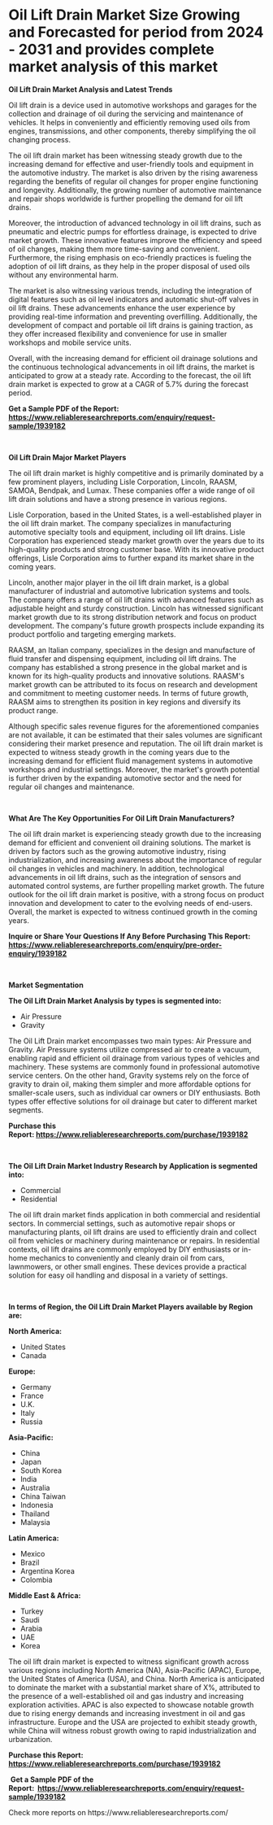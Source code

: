 <p><h1>Oil Lift Drain Market Size Growing and Forecasted for period from 2024 - 2031 and provides complete market analysis of this market</h1></p><p><strong>Oil Lift Drain Market Analysis and Latest Trends</strong></p>
<p><p>Oil lift drain is a device used in automotive workshops and garages for the collection and drainage of oil during the servicing and maintenance of vehicles. It helps in conveniently and efficiently removing used oils from engines, transmissions, and other components, thereby simplifying the oil changing process.</p><p>The oil lift drain market has been witnessing steady growth due to the increasing demand for effective and user-friendly tools and equipment in the automotive industry. The market is also driven by the rising awareness regarding the benefits of regular oil changes for proper engine functioning and longevity. Additionally, the growing number of automotive maintenance and repair shops worldwide is further propelling the demand for oil lift drains.</p><p>Moreover, the introduction of advanced technology in oil lift drains, such as pneumatic and electric pumps for effortless drainage, is expected to drive market growth. These innovative features improve the efficiency and speed of oil changes, making them more time-saving and convenient. Furthermore, the rising emphasis on eco-friendly practices is fueling the adoption of oil lift drains, as they help in the proper disposal of used oils without any environmental harm.</p><p>The market is also witnessing various trends, including the integration of digital features such as oil level indicators and automatic shut-off valves in oil lift drains. These advancements enhance the user experience by providing real-time information and preventing overfilling. Additionally, the development of compact and portable oil lift drains is gaining traction, as they offer increased flexibility and convenience for use in smaller workshops and mobile service units.</p><p>Overall, with the increasing demand for efficient oil drainage solutions and the continuous technological advancements in oil lift drains, the market is anticipated to grow at a steady rate. According to the forecast, the oil lift drain market is expected to grow at a CAGR of 5.7% during the forecast period.</p></p>
<p><strong>Get a Sample PDF of the Report:&nbsp; <a href="https://www.reliableresearchreports.com/enquiry/request-sample/1939182">https://www.reliableresearchreports.com/enquiry/request-sample/1939182</a></strong></p>
<p>&nbsp;</p>
<p><strong>Oil Lift Drain Major Market Players</strong></p>
<p><p>The oil lift drain market is highly competitive and is primarily dominated by a few prominent players, including Lisle Corporation, Lincoln, RAASM, SAMOA, Bendpak, and Lumax. These companies offer a wide range of oil lift drain solutions and have a strong presence in various regions.</p><p>Lisle Corporation, based in the United States, is a well-established player in the oil lift drain market. The company specializes in manufacturing automotive specialty tools and equipment, including oil lift drains. Lisle Corporation has experienced steady market growth over the years due to its high-quality products and strong customer base. With its innovative product offerings, Lisle Corporation aims to further expand its market share in the coming years.</p><p>Lincoln, another major player in the oil lift drain market, is a global manufacturer of industrial and automotive lubrication systems and tools. The company offers a range of oil lift drains with advanced features such as adjustable height and sturdy construction. Lincoln has witnessed significant market growth due to its strong distribution network and focus on product development. The company's future growth prospects include expanding its product portfolio and targeting emerging markets.</p><p>RAASM, an Italian company, specializes in the design and manufacture of fluid transfer and dispensing equipment, including oil lift drains. The company has established a strong presence in the global market and is known for its high-quality products and innovative solutions. RAASM's market growth can be attributed to its focus on research and development and commitment to meeting customer needs. In terms of future growth, RAASM aims to strengthen its position in key regions and diversify its product range.</p><p>Although specific sales revenue figures for the aforementioned companies are not available, it can be estimated that their sales volumes are significant considering their market presence and reputation. The oil lift drain market is expected to witness steady growth in the coming years due to the increasing demand for efficient fluid management systems in automotive workshops and industrial settings. Moreover, the market's growth potential is further driven by the expanding automotive sector and the need for regular oil changes and maintenance.</p></p>
<p>&nbsp;</p>
<p><strong>What Are The Key Opportunities For Oil Lift Drain Manufacturers?</strong></p>
<p><p>The oil lift drain market is experiencing steady growth due to the increasing demand for efficient and convenient oil draining solutions. The market is driven by factors such as the growing automotive industry, rising industrialization, and increasing awareness about the importance of regular oil changes in vehicles and machinery. In addition, technological advancements in oil lift drains, such as the integration of sensors and automated control systems, are further propelling market growth. The future outlook for the oil lift drain market is positive, with a strong focus on product innovation and development to cater to the evolving needs of end-users. Overall, the market is expected to witness continued growth in the coming years.</p></p>
<p><strong>Inquire or Share Your Questions If Any Before Purchasing This Report: <a href="https://www.reliableresearchreports.com/enquiry/pre-order-enquiry/1939182">https://www.reliableresearchreports.com/enquiry/pre-order-enquiry/1939182</a></strong></p>
<p>&nbsp;</p>
<p><strong>Market Segmentation</strong></p>
<p><strong>The Oil Lift Drain Market Analysis by types is segmented into:</strong></p>
<p><ul><li>Air Pressure</li><li>Gravity</li></ul></p>
<p><p>The Oil Lift Drain market encompasses two main types: Air Pressure and Gravity. Air Pressure systems utilize compressed air to create a vacuum, enabling rapid and efficient oil drainage from various types of vehicles and machinery. These systems are commonly found in professional automotive service centers. On the other hand, Gravity systems rely on the force of gravity to drain oil, making them simpler and more affordable options for smaller-scale users, such as individual car owners or DIY enthusiasts. Both types offer effective solutions for oil drainage but cater to different market segments.</p></p>
<p><strong>Purchase this Report:&nbsp;<a href="https://www.reliableresearchreports.com/purchase/1939182">https://www.reliableresearchreports.com/purchase/1939182</a></strong></p>
<p>&nbsp;</p>
<p><strong>The Oil Lift Drain Market Industry Research by Application is segmented into:</strong></p>
<p><ul><li>Commercial</li><li>Residential</li></ul></p>
<p><p>The oil lift drain market finds application in both commercial and residential sectors. In commercial settings, such as automotive repair shops or manufacturing plants, oil lift drains are used to efficiently drain and collect oil from vehicles or machinery during maintenance or repairs. In residential contexts, oil lift drains are commonly employed by DIY enthusiasts or in-home mechanics to conveniently and cleanly drain oil from cars, lawnmowers, or other small engines. These devices provide a practical solution for easy oil handling and disposal in a variety of settings.</p></p>
<p>&nbsp;</p>
<p><strong>In terms of Region, the Oil Lift Drain Market Players available by Region are:</strong></p>
<p>
    <p> <strong> North America: </strong>
        <ul>
            <li>United States</li>
            <li>Canada</li>
        </ul>
        </p> 
    <p> <strong> Europe: </strong>
        <ul>
            <li>Germany</li>
            <li>France</li>
            <li>U.K.</li>
            <li>Italy</li>
            <li>Russia</li>
        </ul>
        </p> 
    <p> <strong> Asia-Pacific: </strong>
        <ul>
            <li>China</li>
            <li>Japan</li>
            <li>South Korea</li>
            <li>India</li>
            <li>Australia</li>
            <li>China Taiwan</li>
            <li>Indonesia</li>
            <li>Thailand</li>
            <li>Malaysia</li>
        </ul>
        </p> 
    <p> <strong> Latin America: </strong>
        <ul>
            <li>Mexico</li>
            <li>Brazil</li>
            <li>Argentina Korea</li>
            <li>Colombia</li>
        </ul>
        </p> 
    <p> <strong> Middle East & Africa: </strong>
        <ul>
            <li>Turkey</li>
            <li>Saudi</li>
            <li>Arabia</li>
            <li>UAE</li>
            <li>Korea</li>
        </ul>
    </p>
    </p>
<p><p>The oil lift drain market is expected to witness significant growth across various regions including North America (NA), Asia-Pacific (APAC), Europe, the United States of America (USA), and China. North America is anticipated to dominate the market with a substantial market share of X%, attributed to the presence of a well-established oil and gas industry and increasing exploration activities. APAC is also expected to showcase notable growth due to rising energy demands and increasing investment in oil and gas infrastructure. Europe and the USA are projected to exhibit steady growth, while China will witness robust growth owing to rapid industrialization and urbanization.</p></p>
<p><strong>Purchase this Report: <a href="https://www.reliableresearchreports.com/purchase/1939182">https://www.reliableresearchreports.com/purchase/1939182</a></strong></p>
<p>&nbsp;<strong>Get a Sample PDF of the Report:&nbsp;&nbsp;<a href="https://www.reliableresearchreports.com/enquiry/request-sample/1939182">https://www.reliableresearchreports.com/enquiry/request-sample/1939182</a></strong></p>
<p><strong></strong></p>
<p>Check more reports on https://www.reliableresearchreports.com/</p>